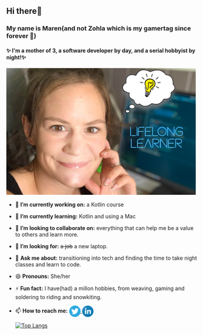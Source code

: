 ## Hi there👋

### My name is Maren(and not Zohla which is my gamertag since forever :floppy_disk:)
#### :sparkles:  I'm a mother of 3, a software developer by day, and a serial hobbyist by night!:sparkles:


<img src="https://github.com/Zohla/Zohla/blob/master/maren_bulb.jpg" width ="500">



- 🔭 **I’m currently working on:** a Kotlin course
- 🌱 **I’m currently learning:**   Kotlin and using a Mac
- 👯 **I’m looking to collaborate on:** everything that can help me be a value to others and learn more.
- 🤔 **I’m looking for:**          ~~a job~~ a new laptop.
- 💬 **Ask me about:**              transitioning into tech and finding the time to take night classes and learn to code.

- 😄 **Pronouns:**                 She/her
- ⚡ **Fun fact:**                 I have(had) a millon hobbies, from weaving, gaming and soldering to riding and snowkiting.
- 📫 **How to reach me:**     <a href="https://twitter.com/marenlilleberre">
  <img align="center" alt="Maren Lilleberre | Twitter" width="30px" src="https://github.com/Zohla/Zohla/blob/master/images/twitter-3.svg" />
  <a href="https://www.linkedin.com/in/maren-lilleberre-117406188">
  <img align="center" alt="Maren Lilleberre | LinkedIn" width="30px" src="https://github.com/Zohla/Zohla/blob/master/images/linkedin-icon.svg" />   
    
    
    [![Top Langs](https://github-readme-stats.vercel.app/api/top-langs/?username=zohla&layout=compact)](https://github.com/zohla/github-readme-stats)
